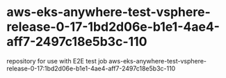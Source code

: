 # aws-eks-anywhere-test-vsphere-release-0-17-1bd2d06e-b1e1-4ae4-aff7-2497c18e5b3c-110
repository for use with E2E test job aws-eks-anywhere-test-vsphere-release-0-17:1bd2d06e-b1e1-4ae4-aff7-2497c18e5b3c-110
